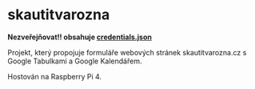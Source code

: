 # skautitvarozna

**Nezveřejňovat!! obsahuje <a href="https://github.com/NewtonWasTaken/skautitvarozna/blob/master/credentials.json">credentials.json</a>**

Projekt, který propojuje formuláře webových stránek skautitvarozna.cz s Google Tabulkami a Google Kalendářem.

Hostován na Raspberry Pi 4. 
